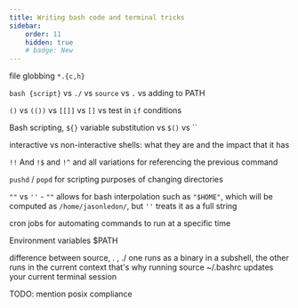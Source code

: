 ```yaml
---
title: Writing bash code and terminal tricks
sidebar:
    order: 11
    hidden: true
    # badge: New
---
```


<!-- TODO: Maybe consider merging this with the dotfiles lesson -->

file globbing
`*.{c,h}`

`bash {script}` vs `./` vs `source` vs `.` vs adding to PATH

`()` vs `(())` vs `[[]]` vs `[]` vs test in `if` conditions

Bash scripting, `${}` variable substitution vs `$()` vs ``

interactive vs non-interactive shells: what they are and the impact that it has

`!!` And `!$` and `!^` and all variations for referencing the previous command

`pushd` / `popd` for scripting purposes of changing directories

`""` vs `''` - `""` allows for bash interpolation such as `"$HOME"`, which will be computed as `/home/jasonledon/`, but `''` treats it as a full string

cron jobs for automating commands to run at a specific time

Environment variables
$PATH

difference between source, . , ./
    one runs as a binary in a subshell, the other runs in the current context
    that's why running source ~/.bashrc updates your current terminal session

TODO: mention posix compliance
